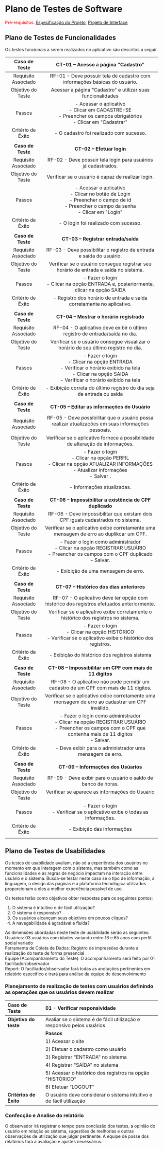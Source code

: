 # Plano de Testes de Software

<span style="color:red">Pré-requisitos: <a href="2-Especificação do Projeto.md"> Especificação do Projeto</a></span>, <a href="3-Projeto de Interface.md"> Projeto de Interface</a>

## Plano de Testes de Funcionalidades
Os testes funcionais a serem realizados no aplicativo são descritos a seguir.
 
| **Caso de Teste** 	| **CT-01 – Acesso a página "Cadastro"** 	|
|:---:	|:---:	|
|	Requisito Associado 	| RF-01 - Deve possuir tela de cadastro com informações básicas do usuário. |
| Objetivo do Teste 	| Acessar a página "Cadastro" e utilizar suas funcionalidades |
| Passos 	| - Acessar o aplicativo <br> - Clicar em CADASTRE-SE <br> - Preencher os campos obrigatórios <br> - Clicar em "Cadastrar" |
|Critério de Êxito | - O cadastro foi realizado com sucesso. |
|  	|  	|
| **Caso de Teste** 	| **CT-02 – Efetuar login**	|
|Requisito Associado | RF-02 - Deve possuir tela login para usuários já cadastrados. |
| Objetivo do Teste 	| Verificar se o usuário é capaz de realizar login. |
| Passos 	| - Acessar o aplicativo <br> - Clicar no botão de Login <br> - Preencher o campo de id <br> - Preencher o campo da senha <br> - Clicar em "Login" |
|Critério de Êxito | - O login foi realizado com sucesso. |
|  	|  	|
| **Caso de Teste** 	| **CT-03 – Registrar entrada/saída**	|
|Requisito Associado | RF-03	- Deve possibilitar o registro de entrada e saída do usuário. |
| Objetivo do Teste 	| Verificar se o usuário consegue registrar seu horário de entrada e saída no sistema. |
| Passos 	| - Fazer o login <br> - Clicar na opção ENTRADA e, posteriormente, clicar na opção SAIDA |
|Critério de Êxito | - Registro dos horário de entrada e saída corretamente no aplicativo. |
|  	|  	|
| **Caso de Teste** 	| **CT-04 – Mostrar o horário registrado**	|
|Requisito Associado | RF-04	- O aplicativo deve exibir o último registro de entrada/saída no dia. |
| Objetivo do Teste 	| Verificar se o usuário consegue visualizar o horário de seu último registro no dia. |
| Passos 	| - Fazer o login <br> - Clicar na opção ENTRADA <br> - Verificar o horário exibido na tela <br> - Clicar na opção SAIDA <br> - Verificar o horário exibido na tela |
|Critério de Êxito | - Exibição correta do último registro do dia seja de entrada ou saída |
|  	|  	|
| **Caso de Teste** 	| **CT-05 – Editar as informações do Usuário**	|
|Requisito Associado | RF-05	- Deve possibilitar que o usuário possa realizar atualizações em suas informações pessoais. |
| Objetivo do Teste 	| Verificar se o aplicativo fornece a possibilidade de alteração de informações. |
| Passos 	| - Fazer o login <br> - Clicar na opção PERFIL <br> - Clicar na opção ATUALIZAR INFORMAÇÕES <br> - Atualizar informações <br> - Salvar . |
|Critério de Êxito | - Informações atualizadas. |
|  	|  	|
| **Caso de Teste** 	| **CT-06 – Impossibilitar a existência de CPF duplicado**	|
|Requisito Associado | RF-06	- Deve impossibilitar que existam dois CPF iguais cadastrados no sistema. |
| Objetivo do Teste 	| Verificar se o aplicativo exibe corretamente uma mensagem de erro ao duplikcar um CPF. |
| Passos 	| - Fazer o login como administrador <br> - Clicar na opção REGISTRAR USUÁRIO <br> - Preencher os campos com o CPF duplicado <br> - Salvar. |
|Critério de Êxito | - Exibição de uma mensagem de erro. |
|  	|  	|
| **Caso de Teste** 	| **CT-07 – Histórico dos dias anteriores**	|
|Requisito Associado | RF-07	- O aplicativo deve ter opção com histórico dos registros efetuados anteriormente. |
| Objetivo do Teste 	| Verificar se o aplicativo exibe corretamente o histórico dos registros no sistema. |
| Passos 	| - Fazer o login <br> - Clicar na opção HISTÓRICO <br> - Verificar se o aplicativo exibe o histórico dos registros. |
|Critério de Êxito | - Exibição do histórico dos registros sistema |
|  	|  	|
| **Caso de Teste** 	| **CT-08 – Impossibilitar um CPF com mais de 11 digitos**	|
|Requisito Associado | RF-08	- O aplicativo não pode permitir um cadastro de um CPF com mais de 11 digitos. |
| Objetivo do Teste 	| Verificar se o aplicativo exibe corretamente uma mensagem de erro ao cadastrar um CPF inválido. |
| Passos 	| - Fazer o login como administrador <br> - Clicar na opção REGISTRAR USUÁRIO <br> - Preencher os campos com o CPF que contenha mais de 11 digitos <br> - Salvar. |
|Critério de Êxito | - Deve exibir para o administrador uma mensagem de erro. |
|  	|  	|
| **Caso de Teste** 	| **CT-09 – Informações dos Usúarios**	|
|Requisito Associado | RF-09	- Deve exibir para o usuário o saldo de banco de horas. |
| Objetivo do Teste 	| Verificar se aparece as informações do Usuário . |
| Passos 	| - Fazer o login <br> - Verificar se o aplicativo exibe o todas as informações. |
|Critério de Êxito | - Exibição das informações |
|  	|  	|

## Plano de Testes de Usabilidades

Os testes de usabilidade avaliam, não só a experiência dos usuários no momento em que interagem com o sistema, mas também como as funcionalidades e as regras de negócio impactam na interação entre usuário e o sistema. Busca-se testar neste caso se o tipo de informação, a linguagem, o design das páginas e a plataforma tecnológica utilizados proporcionam a eles a melhor experiência possível de uso. 

Os testes terão como objetivos obter respostas para os seguintes pontos:

1)	O sistema é intuitivo e de fácil utilização?
2)	O sistema é responsivo?
3)	Os usuários alcançam seus objetivos em poucos cliques?
4)	A navegabilidade é agradável e fluída?

As dimensões abordadas neste teste de usabilidade serão as seguintes: <br>
Usuários: 03 usuários com idades variando entre 16 e 65 anos com perfil social variado <br>
Ferramenta de Coleta de Dados: Registro de impressões durante a realização do teste de forma presencial <br>
Equipe (Acompanhamento do Teste): O acompanhamento será feito por 01 facilitador/observador	<br>
Report:  O facilitador/observador fará todas as anotações pertinentes em relatório especifico e trará para análise da equipe de desenvolvimento

### Planejamento de realização de testes com usuários definindo as operações que os usuários devem realizar ###

|Caso de Teste | 01 - Verificar responsividade|
|:--|:--|
|**Objetivo do teste**| Avaliar se o sistema é de fácil utilização e responsivo pelos usuários| 
||**Passos**|
||1) Acessar o site|
||2) Efetuar o cadastro como usuário|
||3) Registrar "ENTRADA" no sistema|
||4) Registrar "SAÍDA" no sistema|
||5) Acessar o histórico dos registros na opção "HISTÓRICO"|
||6) Efetuar “LOGOUT”|
|**Critérios de Êxito**|O usuário deve considerar o sistema intuitivo e de fácil utilização|

### Confecção e Analise do relatório ###

O observador irá registrar o tempo para conclusão dos testes, a opinião do usuário em relação ao sistema, sugestões de melhorias e outras observações de utilização que julgar pertinente. A equipe de posse dos relatórios fará a avaliação e ajustes necessários.
 
